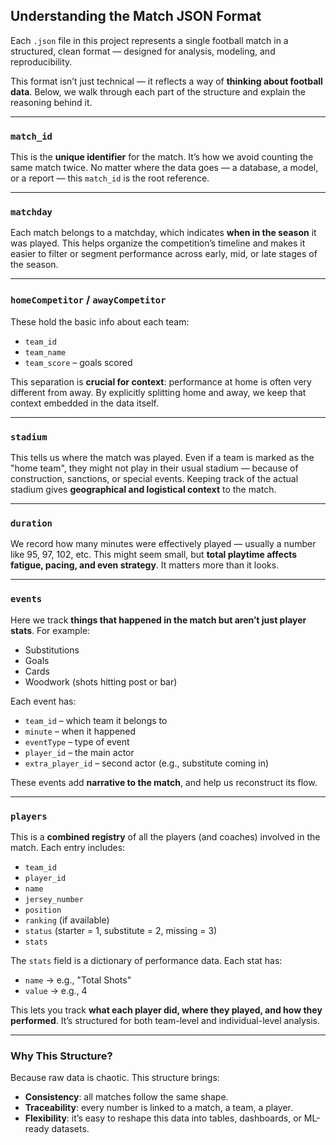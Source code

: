 ## Understanding the Match JSON Format

Each `.json` file in this project represents a single football match in a structured, clean format — designed for analysis, modeling, and reproducibility.

This format isn’t just technical — it reflects a way of **thinking about football data**. Below, we walk through each part of the structure and explain the reasoning behind it.

---

### `match_id`

This is the **unique identifier** for the match. It’s how we avoid counting the same match twice. No matter where the data goes — a database, a model, or a report — this `match_id` is the root reference.

---

### `matchday`

Each match belongs to a matchday, which indicates **when in the season** it was played. This helps organize the competition’s timeline and makes it easier to filter or segment performance across early, mid, or late stages of the season.

---

### `homeCompetitor` / `awayCompetitor`

These hold the basic info about each team:
- `team_id` 
- `team_name` 
- `team_score` – goals scored

This separation is **crucial for context**: performance at home is often very different from away. By explicitly splitting home and away, we keep that context embedded in the data itself.

---

### `stadium`

This tells us where the match was played. Even if a team is marked as the "home team", they might not play in their usual stadium — because of construction, sanctions, or special events. Keeping track of the actual stadium gives **geographical and logistical context** to the match.

---

### `duration`

We record how many minutes were effectively played — usually a number like 95, 97, 102, etc. This might seem small, but **total playtime affects fatigue, pacing, and even strategy**. It matters more than it looks.

---

### `events`

Here we track **things that happened in the match but aren’t just player stats**. For example:
- Substitutions
- Goals
- Cards
- Woodwork (shots hitting post or bar)

Each event has:
- `team_id` – which team it belongs to
- `minute` – when it happened
- `eventType` – type of event
- `player_id` – the main actor
- `extra_player_id` – second actor (e.g., substitute coming in)

These events add **narrative to the match**, and help us reconstruct its flow.

---

### `players`

This is a **combined registry** of all the players (and coaches) involved in the match. Each entry includes:
- `team_id`
- `player_id`
- `name`
- `jersey_number`
- `position`
- `ranking` (if available)
- `status` (starter = 1, substitute = 2, missing = 3)
- `stats`

The `stats` field is a dictionary of performance data. Each stat has:
- `name` → e.g., "Total Shots"
- `value` → e.g., 4

This lets you track **what each player did, where they played, and how they performed**. It’s structured for both team-level and individual-level analysis.

---

### Why This Structure?

Because raw data is chaotic. This structure brings:
- **Consistency**: all matches follow the same shape.
- **Traceability**: every number is linked to a match, a team, a player.
- **Flexibility**: it’s easy to reshape this data into tables, dashboards, or ML-ready datasets.

